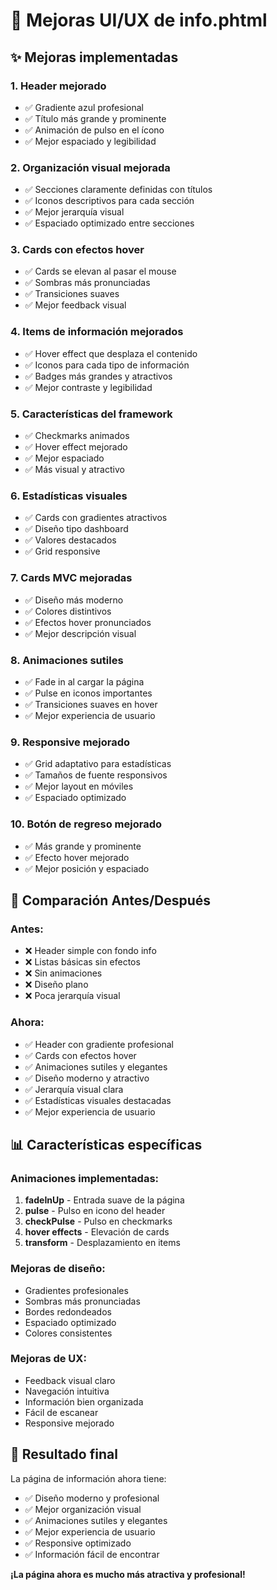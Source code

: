 # 🎨 Mejoras UI/UX de info.phtml

## ✨ Mejoras implementadas

### 1. **Header mejorado**
- ✅ Gradiente azul profesional
- ✅ Título más grande y prominente
- ✅ Animación de pulso en el ícono
- ✅ Mejor espaciado y legibilidad

### 2. **Organización visual mejorada**
- ✅ Secciones claramente definidas con títulos
- ✅ Iconos descriptivos para cada sección
- ✅ Mejor jerarquía visual
- ✅ Espaciado optimizado entre secciones

### 3. **Cards con efectos hover**
- ✅ Cards se elevan al pasar el mouse
- ✅ Sombras más pronunciadas
- ✅ Transiciones suaves
- ✅ Mejor feedback visual

### 4. **Items de información mejorados**
- ✅ Hover effect que desplaza el contenido
- ✅ Iconos para cada tipo de información
- ✅ Badges más grandes y atractivos
- ✅ Mejor contraste y legibilidad

### 5. **Características del framework**
- ✅ Checkmarks animados
- ✅ Hover effect mejorado
- ✅ Mejor espaciado
- ✅ Más visual y atractivo

### 6. **Estadísticas visuales**
- ✅ Cards con gradientes atractivos
- ✅ Diseño tipo dashboard
- ✅ Valores destacados
- ✅ Grid responsive

### 7. **Cards MVC mejoradas**
- ✅ Diseño más moderno
- ✅ Colores distintivos
- ✅ Efectos hover pronunciados
- ✅ Mejor descripción visual

### 8. **Animaciones sutiles**
- ✅ Fade in al cargar la página
- ✅ Pulse en iconos importantes
- ✅ Transiciones suaves en hover
- ✅ Mejor experiencia de usuario

### 9. **Responsive mejorado**
- ✅ Grid adaptativo para estadísticas
- ✅ Tamaños de fuente responsivos
- ✅ Mejor layout en móviles
- ✅ Espaciado optimizado

### 10. **Botón de regreso mejorado**
- ✅ Más grande y prominente
- ✅ Efecto hover mejorado
- ✅ Mejor posición y espaciado

## 🎯 Comparación Antes/Después

### **Antes:**
- ❌ Header simple con fondo info
- ❌ Listas básicas sin efectos
- ❌ Sin animaciones
- ❌ Diseño plano
- ❌ Poca jerarquía visual

### **Ahora:**
- ✅ Header con gradiente profesional
- ✅ Cards con efectos hover
- ✅ Animaciones sutiles y elegantes
- ✅ Diseño moderno y atractivo
- ✅ Jerarquía visual clara
- ✅ Estadísticas visuales destacadas
- ✅ Mejor experiencia de usuario

## 📊 Características específicas

### **Animaciones implementadas:**
1. **fadeInUp** - Entrada suave de la página
2. **pulse** - Pulso en icono del header
3. **checkPulse** - Pulso en checkmarks
4. **hover effects** - Elevación de cards
5. **transform** - Desplazamiento en items

### **Mejoras de diseño:**
- Gradientes profesionales
- Sombras más pronunciadas
- Bordes redondeados
- Espaciado optimizado
- Colores consistentes

### **Mejoras de UX:**
- Feedback visual claro
- Navegación intuitiva
- Información bien organizada
- Fácil de escanear
- Responsive mejorado

## 🚀 Resultado final

La página de información ahora tiene:
- ✅ Diseño moderno y profesional
- ✅ Mejor organización visual
- ✅ Animaciones sutiles y elegantes
- ✅ Mejor experiencia de usuario
- ✅ Responsive optimizado
- ✅ Información fácil de encontrar

**¡La página ahora es mucho más atractiva y profesional!**
